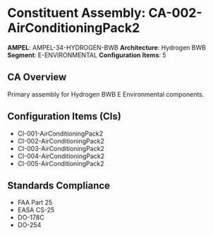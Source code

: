 # Constituent Assembly: CA-002-AirConditioningPack2

**AMPEL**: AMPEL-34-HYDROGEN-BWB
**Architecture**: Hydrogen BWB
**Segment**: E-ENVIRONMENTAL
**Configuration Items**: 5

## CA Overview
Primary assembly for Hydrogen BWB E Environmental components.

## Configuration Items (CIs)
- CI-001-AirConditioningPack2
- CI-002-AirConditioningPack2
- CI-003-AirConditioningPack2
- CI-004-AirConditioningPack2
- CI-005-AirConditioningPack2

## Standards Compliance
- FAA Part 25
- EASA CS-25
- DO-178C
- DO-254
